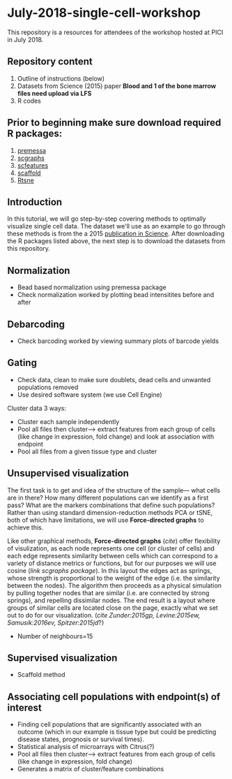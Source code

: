 # July-2018-single-cell-workshop
This repository is a resources for attendees of the workshop hosted at PICI in July 2018.


## Repository content
1.	Outline of instructions (below)
2.	Datasets from Science (2015) paper         **Blood and 1 of the bone marrow files need upload via LFS**
3.	R codes

## Prior to beginning make sure download required R packages:
1. [premessa](https://github.com/ParkerICI/premessa)
2. [scgraphs](https://github.com/ParkerICI/scgraphsScgraph)
3. [scfeatures](https://github.com/ParkerICI/scfeatures)
4. [scaffold](https://github.com/nolanlab/scaffold)
5. [Rtsne](https://github.com/jkrijthe/Rtsne)

## Introduction
In this tutorial, we will go step-by-step covering methods to optimally visualize single cell data. The dataset we'll use as an example to go through these methods is from the a 2015 [publication in Science](http://science.sciencemag.org/content/349/6244/1259425). After downloading the R packages listed above, the next step is to download the datasets from this repository.

## Normalization
* Bead based normalization using premessa package
* Check normalization worked by plotting bead intensitites before and after


## Debarcoding
* Check barcoding worked by viewing summary plots of barcode yields

## Gating
* Check data, clean to make sure doublets, dead cells and unwanted populations removed
* Use desired software system (we use Cell Engine)

Cluster data 3 ways:
* Cluster each sample independently
* Pool all files then cluster--> extract features from each group of cells (like change in expression, fold change) and look at association with endpoint
* Pool all files from a given tissue type and cluster

## Unsupervised visualization 
The first task is to get and idea of the structure of the sample— what cells are in there? How many different populations can we identify as a first pass? What are the markers combinations that define such populations? Rather than using standard dimension-reduction methods PCA or tSNE, both of which have limitations, we will use **Force-directed graphs** to achieve this.

Like other graphical methods, **Force-directed graphs** (_cite_) offer flexibility of visulization, as each node represents one cell (or cluster of cells) and each edge represents similarity between cells which can correspond to a variety of distance metrics or functions, but for our purposes we will use cosine (_link scgraphs package_).  In this layout the edges act as springs, whose strength is proportional to the weight of the edge (i.e. the similarity between the nodes). The algorithm then proceeds as a physical simulation by pulling together nodes that are similar (i.e. are connected by strong springs), and repelling dissimilar nodes. The end result is a layout where groups of similar cells are located close on the page, exactly what we set out to do for our visualization. (_cite Zunder:2015gp, Levine:2015ew, Samusik:2016ev, Spitzer:2015jd_?}

* Number of neighbours=15

## Supervised visualization 
* Scaffold method

## Associating cell populations with endpoint(s) of interest
* Finding  cell populations that are significantly associated with an outcome (which in our example is tissue type but could be predicting disease states, prognosis or survival times).
* Statistical analysis of microarrays with Citrus(?)
* Pool all files then cluster--> extract features from each group of cells (like change in expression, fold change) 
* Generates a matrix of cluster/feature combinations 
